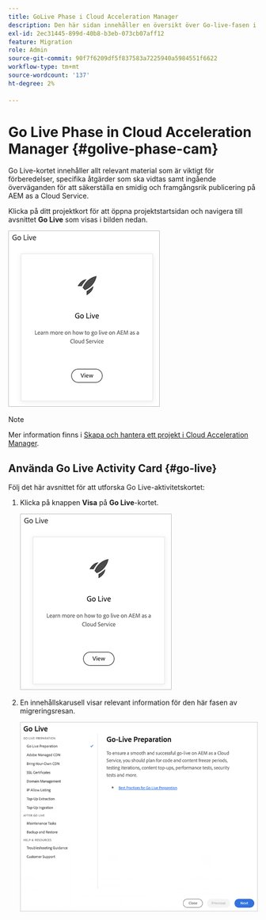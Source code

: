 ```yaml
---
title: GoLive Phase i Cloud Acceleration Manager
description: Den här sidan innehåller en översikt över Go-live-fasen i Cloud Acceleration Manager.
exl-id: 2ec31445-899d-40b8-b3eb-073cb07aff12
feature: Migration
role: Admin
source-git-commit: 90f7f6209df5f837583a7225940a5984551f6622
workflow-type: tm+mt
source-wordcount: '137'
ht-degree: 2%

---
```


# Go Live Phase in Cloud Acceleration Manager {#golive-phase-cam}

Go Live-kortet innehåller allt relevant material som är viktigt för förberedelser, specifika åtgärder som ska vidtas samt ingående överväganden för att säkerställa en smidig och framgångsrik publicering på AEM as a Cloud Service.

Klicka på ditt projektkort för att öppna projektstartsidan och navigera till avsnittet **Go Live** som visas i bilden nedan.

![bild](/help/journey-migration/cloud-acceleration-manager/assets/golive-1.png)

>[!NOTE]
>Mer information finns i [Skapa och hantera ett projekt i Cloud Acceleration Manager](https://experienceleague.adobe.com/docs/experience-manager-cloud-service/moving/cloud-acceleration-manager/using-cam/getting-started-cam.html#create-project).


## Använda Go Live Activity Card {#go-live}

Följ det här avsnittet för att utforska Go Live-aktivitetskortet:

1. Klicka på knappen **Visa** på **Go Live**-kortet.

   ![bild](/help/journey-migration/cloud-acceleration-manager/assets/golive-1.png)

1. En innehållskarusell visar relevant information för den här fasen av migreringsresan.

   ![bild](/help/journey-migration/cloud-acceleration-manager/assets/golive-2.png)
